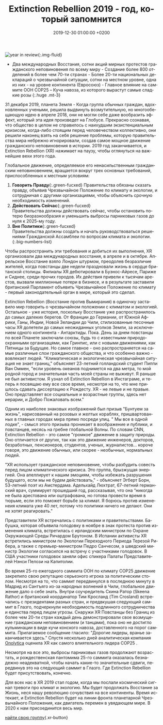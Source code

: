 ﻿---
layout: page-small-width
lang: ru
title: "Extinction Rebellion 2019 - год, который запомнится"
slug: xr-2019
date: 2019-12-30 01:00:00 +0200
categories:
  - press
published: true
header-class: "bg-black text-light-gray"
banner: 
---
![year in
review](/assets/img/press/2019/12/30/xr-year-in-review.jpg){:.img-fluid}

- Два международных Восстания, сотни акций мирных протестов гражданского
неповиновения по всему миру - Создание более 800 отделений в более чем 70-ти
странах - Более 20-ти национальных деклараций о чрезвычайной ситуации, сотни
на местном уровне, одна из них - на уровне континента (Евросоюз) - Главное
влияние на саммите ООН COP25 – Куча навоза, из которого вырастут самые
сладкие розы {:.huge .mt-3}

31 декабря 2019, планета Земля - Когда группа обычных граждан, вдохновленных
учеными, решила выдвинуть возмутительную, но многообещающую идею в апреле
2018, они не могли себе даже вообразить эффект, который эта идея произведет
на Глобусе. Прекрасно сознавая, что общество в целом не справилось с
наихудшим экзистенциальным кризисом, когда-либо стоящим перед человечеством
коллективно, они решили наконец взять на себя решение проблемы, которую
правительства мира небрежно игнорировали, создав самое мощное движение
гражданского неповиновения в истории. 2019 год заканчивается, и Extinction
Rebellion (XR) нажимает на паузу, чтобы оглянуться на важнейшие вехи этого
года.

Глобальное движение, определяемое его ненасильственным гражданским
неповиновением, вращается вокруг трех основных требований, приспособленных к
местным условиям:

1. **Говорить Правду**{:.green-fucxed}
   Правительства обязаны сказать правду, объявив Чрезвычайное Положение по климату и экологии, и сотрудничая с другими организациями, чтобы объяснить срочную необходимость изменений.
2. **Действовать Сейчас**{:.green-fucxed}  
   Правительства должны действовать сейчас, чтобы остановить потерю биоразнообразия и уменьшить выбросы парниковых газов до нуля к 2025-му году.
3. **Вне Политики**{:.green-fucxed}  
   Правительства должны создать и начать руководствоваться решениями Гражданской Ассамблеи по вопросам климата и экологии.
{:.big-numbers-list}

Чтобы распространить эти требования и добиться их выполнения, XR
организовали два международных восстания, в апреле и в октябре. Апрельское
Восстание взяло Лондон штурмом, преодолев безразличие жителей, когда
повстанцы две недели праздновали жизнь в сердце британской столицы. Филиалы
XR дебютировали в Буэнос-Айресе, Париже и Сиднее, среди прочих городов. Их
действия привели к тысячам арестов, вызвали миллионные потери в бизнесе, и в
результате заставили британский Парламент объявить Чрезвычайное Положение по
климату - первый законодательный орган в мире, который это сделал.

Extinction Rebellion (Восстание против Вымирания) в одиночку заставило мир
говорить о чрезвычайном положении с климатом и экологией. Остальное - уже
история, поскольку Восстание уже распространилось до самых далеких
берегов. От Франции до Германии, от Южной Африки, Ганы, Индии, Новой
Зеландии до Чили, стилизованные песочные часы XR долетели до самых
неожиданных уголков Земли, за исключением одного континента -
Антарктиды. Пока. День за днем повстанцы по всей Планете заключали союзы,
будь то с известными природоохранными организацями, как Гринпис, или с
новыми движениями, как Пятницы за Будущее. Но самое главное - оно
распространяется на самые различные слои гражданского общества, и что
особенно важно - вовлекает людей. "Климатическая и экологическая
чрезвычайная ситуация не знает границ," объясняет 23-летний голландский
студент Пиппи Ван Оммен, "если уровень океанов поднимется на два метра, то
мой родной город и значительная часть моей страны не выживут. Я раньше не
был активистом. Я узнал об Extinction Rebellion в Инстаграме, и теперь я
посвящаю ему все свое время, несмотря на то, что мне пришлось сдавать
диссертацию к Рождесту. XR - не левые и не правые. Оно представляет все
социальные и возрастные группы, здесь нет иерарии, и Добро Пожаловать всем."

Одним из наиболее знаковых изображений был призыв "Бунтуем за жизнь",
нарисованный на розовых и желтых кораблях, пришвартованных в главных городах
мира прямо посреди улиц. " Мы все в одной лодке", - смысл этого призыва
проникает в воображение и публики, и повстанцев, несясь на гребне глобальной
Волны. По словам CNN, Extinction Rebellion - это самое "громкое" движение в
защиту природы. Оно отличается от других, так как это движение инженеров,
докторов, безработных, пенсионеров, студентов, ученых, журналистов... короче
говоря, это движение обычных, или скорее - необычных, нормальных людей.

"XR использует гражданское неповиновение, чтобы разбудить совесть перед
лицом климатического кризиса. Это группа, брызжущая энергией. Она апеллирует
к нашим эмоциям, чтобы избежать разрушения будущего, если мы не будем
действовать," - объясняет Эгберт Борн, 53-летний поэт из
Амстердама. Адельхайд Люхтрат, 67-летний германский врач, суммирует
прошедший год, рассказывая, что она “никогда не была арестована или
оштрафована, но готова провести время в тюрьме, если это поможет борьбе за
климат. Я борюсь против измененеия климата уже 40 лет, потому что политики
ничего не делают. Они не хотят реагировать."

Представители XR встречались с политиками и правительствами. Бабушка,
которая объявила голодовку в ноябре в знак протеста против изменения
климата, встретилась с ирландским министром по Охране Окружающей Среды
Ричардом Брутоном. В Испании активисты XR встретились министром по Экологии
Переходного Периода Терезой Рибера, а также с премьер-министром Педро
Санчесом, а шведский министр Экологии согласился на встречу с участниками
голодовок. В США участники голодовок заняли офис спикера Палаты
Представителей Нэнси Пелози на Капитолии.

Во время 25-го ежегодного саммита ООН по климату COP25 движение закрепило
свою репутацию серьезного игрока за политическим столом. Несмотря на то, что
саммит передвинулся в последнюю минуту в Мадрид из Сантъяго из-за народных
волнений в Чили, глобальное движение дало о себе знать. Внутри соучредитель
Скина Ратор (Skeena Rathor) и британский координатор Тим Кросланд (Tim
Crosland) встречались с президентами разных стран, и предвкушая следующий
саммит в Глазго, подчеркнули необходимость подлинного сотрудничества и
единства перед лицом угрозы. Снаружи XR Повстанцы без Границ из более чем
20-ти стран каждый день демонстрировали свое возмущение гражданским
неповиновением (и танцами), пока оно не достигло кульминации в виде кучи
конского навоза, доставленного на порог саммита. Прилагаемое сообщение
гласило: "Дорогие лидеры, вранье заканчивается здесь." Спустя несколько дней
аналитическая компания [Onolytica](https://onalytica.com/blog/) оценила XR
как самого влиятельного лидера COP25 .

Несмотря на все это, выбросы парниковых газов продолжают возрастать, и
рождественская пантомима 25-го саммита оказалась безнадежно неадекватной,
чтобы начать какие-то значительные сдвиги, передвинув это на следующий
саммит в Глазго. Где Extinction Rebellion будет присутствовать, конечно.

Для всех нас в XR 2019 стал годом, когда мы послали космический сигнал
тревоги про климат и экологию. Мы будет продолжать Восстание за Жизнь, неся
нашу революцию сочувствия на все континенты. Время истекает, и Extinction
Rebellion будет на линии фронта планетарной Чрезвычайного Положения, как
двигатель перемен в увядающем мире. В 2020 к нам присоединится весь мир.


 [найти свою группу](/groups){.xr-button}

